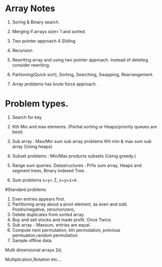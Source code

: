 
# Array Notes

1. Soring & Binary search.
2. Merging if arrays size> 1 and sorted.
3. Two pointer approach
4  Sliding 
5. Recursion


1. Rewriting array and using two pointer approach. Instead of deleting consider rewriting.
2. Partioning(Quick sort), Sorting, Searching, Swapping, Rearrangement.
3. Array problems has brute force approach.

# Problem types.
1. Search for key
2. Kth Min and max elements. (Partial sorting or Heaps/priority queues are best)
3. Sub array :
      Max/Min sum sub array problems
      Kth min & max sum sub array (Using heaps)

4. Subset problems : Min/Max products subsets (Using greedy.)

4. Range sum queries.
   Datastructures : Prfix sum array, Heaps and segment trees, Binary indexed Tree.
5. Sum problems 
    x+y= Z, x+y+z=k

#Standard problems
1. Even entries appears first.
2. Partitionng array
   about a pivot element, as even and odd. Positiv/negative, zero/nonzero, 
3. Delete duplicates from sorted array.
4. Buy and sell stocks and made profit.
   Once 
   Twice.
5. Sub array - Maxsum, entries are equal. 
6. Compute next permutation, kth permutation, previous permuation,random permutation
7. Sample offline data.

Multi dimensional arrays
2d,

Multiplication,Rotation etc...

